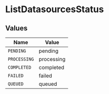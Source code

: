 # ListDatasourcesStatus


## Values

| Name         | Value        |
| ------------ | ------------ |
| `PENDING`    | pending      |
| `PROCESSING` | processing   |
| `COMPLETED`  | completed    |
| `FAILED`     | failed       |
| `QUEUED`     | queued       |